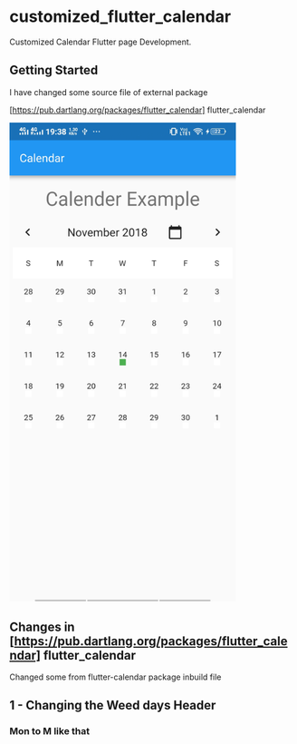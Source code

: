 # customized_flutter_calendar

Customized Calendar Flutter page Development.

## Getting Started

I have changed some source file of external package

[https://pub.dartlang.org/packages/flutter_calendar] flutter_calendar

<img src="screen.jpg" width="400">

## Changes in [https://pub.dartlang.org/packages/flutter_calendar] flutter_calendar

Changed some from flutter-calendar package inbuild file

## 1 - Changing the Weed days Header

### Mon to M like that

